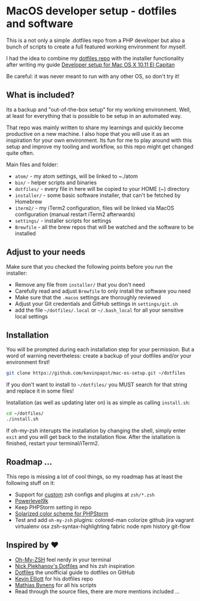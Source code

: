 # MacOS developer setup - dotfiles and software

This is a not only a simple .dotfiles repo from a PHP developer
but also a bunch of scripts to create a full featured working environment for myself. 

I had the idea to combine my [dotfiles repo](https://github.com/kevinpapst/dotfiles) with the installer functionality after writing my guide [Developer setup for Mac OS X 10.11 El Capitan](https://gist.github.com/kevinpapst/24e251a5bf3a01174a231e8eeb13d6cd)

Be careful: it was never meant to run with any other OS, so don't try it!

## What is included?

Its a backup and "out-of-the-box setup" for my working environment. Well, at least for everything that is possible to be setup in an automated way.

That repo was mainly written to share my learnings and quickly become productive on a new machine. I also hope that you will use it as an inspiration for your own environment. 
Its fun for me to play around with this setup and improve my tooling and workflow, so this repo might get changed quite often. 

Main files and folder:

- `atom/` - my atom settings, will be linked to ~./atom  
- `bin/` - helper scripts and binaries  
- `dotfiles/` - every file in here will be copied to your HOME (~) directory  
- `installer/` - some basic software installer, that can't be fetched by Homebrew
- `iterm2/` - my iTerm2 configuration, files will be linked via MacOS configuration (manual restart iTerm2 afterwards) 
- `settings/` - installer scripts for settings
- `Brewfile` - all the brew repos that will be watched and the software to be installed  

## Adjust to your needs

Make sure that you checked the following points before you run the installer:

- Remove any file from `installer/` that you don't need
- Carefully read and adjust `Brewfile` to only install the software you need   
- Make sure that the `.macos` settings are thoroughly reviewed    
- Adjust your Git credentials and GitHub settings in `settings/git.sh` 
- add the file `~/dotfiles/.local` or `~/.bash_local` for all your sensitive local settings 

## Installation

You will be prompted during each installation step for your permission.
But a word of warning nevertheless: create a backup of your dotfiles and/or your environment first!

```bash
git clone https://github.com/kevinpapst/mac-os-setup.git ~/dotfiles
```

If you don't want to install to `~/dotfiles/` you MUST search for that string and replace it in some files!


Installation (as well as updating later on) is as simple as calling `install.sh`:

```bash
cd ~/dotfiles/
./install.sh
```

If oh-my-zsh interupts the installation by changing the shell, simply enter `exit` and you will get back 
to the installation flow. After the istallation is finished, restart your terminal/iTerm2.

## Roadmap ...

This repo is missing a lot of cool things, so my roadmap has at least the following stuff on it:

- Support for [custom](https://github.com/robbyrussell/oh-my-zsh/wiki/Customization) zsh configs and plugins at `zsh/*.zsh`
- [Powerlevel9k](https://gist.github.com/kevin-smets/8568070)
- Keep PHPStorm setting in repo 
- [Solarized color scheme for PHPStorm](https://github.com/altercation/solarized/tree/master/intellij-colors-solarized)
- Test and add `oh-my-zsh` plugins: colored-man colorize github jira vagrant virtualenv osx zsh-syntax-highlighting fabric node npm history git-flow

## Inspired by ❤

* [Oh-My-ZSH](https://github.com/robbyrussell/oh-my-zsh) feel nerdy in your terminal 
* [Nick Plekhanov's Dotfiles](https://github.com/nicksp/dotfiles) and his zsh inspiration
* [Dotfiles](http://dotfiles.github.io/) the unofficial guide to dotfiles on GitHub
* [Kevin Elliott](https://github.com/kevinelliott/.dotfiles) for his dotfiles repo
* [Mathias Bynens](https://github.com/mathiasbynens/dotfiles) for all his scripts
* Read through the source files, there are more mentions included ...
